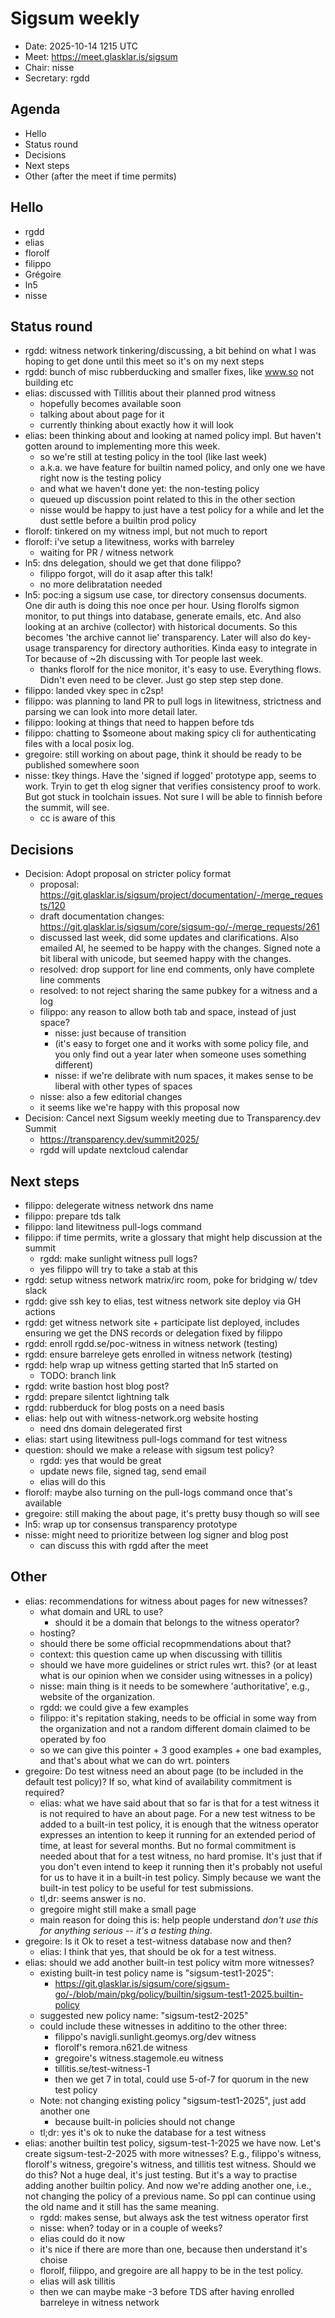 # Sigsum weekly

- Date: 2025-10-14 1215 UTC
- Meet: https://meet.glasklar.is/sigsum
- Chair: nisse
- Secretary: rgdd

## Agenda

- Hello
- Status round
- Decisions
- Next steps
- Other (after the meet if time permits)

## Hello

- rgdd
- elias
- florolf
- filippo
- Grégoire
- ln5
- nisse

## Status round

- rgdd: witness network tinkering/discussing, a bit behind on what I was hoping
  to get done until this meet so it's on my next steps
- rgdd: bunch of misc rubberducking and smaller fixes, like www.so not building
  etc
- elias: discussed with Tillitis about their planned prod witness
  - hopefully becomes available soon
  - talking about about page for it
  - currently thinking about exactly how it will look
- elias: been thinking about and looking at named policy impl. But haven't
  gotten around to implementing more this week.
  - so we're still at testing policy in the tool (like last week)
  - a.k.a. we have feature for builtin named policy, and only one we have right
    now is the testing policy
  - and what we haven't done yet: the non-testing policy
  - queued up discussion point related to this in the other section
  - nisse would be happy to just have a test policy for a while and let the dust
    settle before a builtin prod policy
- florolf: tinkered on my witness impl, but not much to report
- florolf: i've setup a litewitness, works with barreley
  - waiting for PR / witness network
- ln5: dns delegation, should we get that done filippo?
  - filippo forgot, will do it asap after this talk!
  - no more delibratation needed
- ln5: poc:ing a sigsum use case, tor directory consensus documents. One dir
  auth is doing this noe once per hour. Using florolfs sigmon monitor, to put
  things into database, generate emails, etc. And also looking at an archive
  (collector) with historical documents. So this becomes 'the archive cannot
  lie' transparency. Later will also do key-usage transparency for directory
  authorities. Kinda easy to integrate in Tor because of ~2h discussing with Tor
  people last week.
  - thanks florolf for the nice monitor, it's easy to use. Everything flows.
    Didn't even need to be clever. Just go step step step done.
- filippo: landed vkey spec in c2sp!
- filippo: was planning to land PR to pull logs in litewitness, strictness and
  parsing we can look into more detail later.
- filippo: looking at things that need to happen before tds
- filippo: chatting to $someone about making spicy cli for authenticating files
  with a local posix log.
- gregoire: still working on about page, think it should be ready to be
  published somewhere soon
- nisse: tkey things. Have the 'signed if logged' prototype app, seems to work.
  Tryin to get th elog signer that verifies consistency proof to work. But got
  stuck in toolchain issues. Not sure I will be able to finnish before the
  summit, will see.
  - cc is aware of this

## Decisions

- Decision: Adopt proposal on stricter policy format
  - proposal:
    https://git.glasklar.is/sigsum/project/documentation/-/merge_requests/120
  - draft documentation changes:
    https://git.glasklar.is/sigsum/core/sigsum-go/-/merge_requests/261
  - discussed last week, did some updates and clarifications. Also emailed Al,
    he seemed to be happy with the changes. Signed note a bit liberal with
    unicode, but seemed happy with the changes.
  - resolved: drop support for line end comments, only have complete line
    comments
  - resolved: to not reject sharing the same pubkey for a witness and a log
  - filippo: any reason to allow both tab and space, instead of just space?
    - nisse: just because of transition
    - (it's easy to forget one and it works with some policy file, and you only
      find out a year later when someone uses something different)
    - nisse: if we're delibrate with num spaces, it makes sense to be liberal
      with other types of spaces
  - nisse: also a few editorial changes
  - it seems like we're happy with this proposal now
- Decision: Cancel next Sigsum weekly meeting due to Transparency.dev Summit
  - https://transparency.dev/summit2025/
  - rgdd will update nextcloud calendar

## Next steps

- filippo: delegerate witness network dns name
- filippo: prepare tds talk
- filippo: land litewitness pull-logs command
- filippo: if time permits, write a glossary that might help discussion at the
  summit
  - rgdd: make sunlight witness pull logs?
  - yes filippo will try to take a stab at this
- rgdd: setup witness network matrix/irc room, poke for bridging w/ tdev slack
- rgdd: give ssh key to elias, test witness network site deploy via GH actions
- rgdd: get witness network site + participate list deployed, includes ensuring
  we get the DNS records or delegation fixed by filippo
- rgdd: enroll rgdd.se/poc-witness in witness network (testing)
- rgdd: ensure barreleye gets enrolled in witness network (testing)
- rgdd: help wrap up witness getting started that ln5 started on
  - TODO: branch link
- rgdd: write bastion host blog post?
- rgdd: prepare silentct lightning talk
- rgdd: rubberduck for blog posts on a need basis
- elias: help out with witness-network.org website hosting
  - need dns domain delegerated first
- elias: start using litewitness pull-logs command for test witness
- question: should we make a release with sigsum test policy?
  - rgdd: yes that would be great
  - update news file, signed tag, send email
  - elias will do this
- florolf: maybe also turning on the pull-logs command once that's available
- gregoire: still making the about page, it's pretty busy though so will see
- ln5: wrap up tor consensus transparency prototype
- nisse: might need to prioritize between log signer and blog post
  - can discuss this with rgdd after the meet

## Other

- elias: recommendations for witness about pages for new witnesses?
  - what domain and URL to use?
    - should it be a domain that belongs to the witness operator?
  - hosting?
  - should there be some official recopmmendations about that?
  - context: this question came up when discussing with tillitis
  - should we have more guidelines or strict rules wrt. this? (or at least what
    is our opinion when we consider using witnesses in a policy)
  - nisse: main thing is it needs to be somewhere 'authoritative', e.g., website
    of the organization.
  - rgdd: we could give a few examples
  - filippo: it's repitation staking, needs to be official in some way from the
    organization and not a random different domain claimed to be operated by foo
  - so we can give this pointer + 3 good examples + one bad examples, and that's
    about what we can do wrt. pointers
- gregoire: Do test witness need an about page (to be included in the default
  test policy)? If so, what kind of availability commitment is required?
  - elias: what we have said about that so far is that for a test witness it is
    not required to have an about page. For a new test witness to be added to a
    built-in test policy, it is enough that the witness operator expresses an
    intention to keep it running for an extended period of time, at least for
    several months. But no formal commitment is needed about that for a test
    witness, no hard promise. It's just that if you don't even intend to keep it
    running then it's probably not useful for us to have it in a built-in test
    policy. Simply because we want the built-in test policy to be useful for
    test submissions.
  - tl,dr: seems answer is no.
  - gregoire might still make a small page
  - main reason for doing this is: help people understand *don't use this for
    anything serious -- it's a testing thing*.
- gregoire: Is it Ok to reset a test-witness database now and then?
  - elias: I think that yes, that should be ok for a test witness.
- elias: should we add another built-in test policy witm more witnesses?
  - existing built-in test policy name is "sigsum-test1-2025":
    - https://git.glasklar.is/sigsum/core/sigsum-go/-/blob/main/pkg/policy/builtin/sigsum-test1-2025.builtin-policy
  - suggested new policy name: "sigsum-test2-2025"
  - could include these witnesses in additino to the other three:
    - filippo's navigli.sunlight.geomys.org/dev witness
    - florolf's remora.n621.de witness
    - gregoire's witness.stagemole.eu witness
    - tillitis.se/test-witness-1
    - then we get 7 in total, could use 5-of-7 for quorum in the new test policy
  - Note: not changing existing policy "sigsum-test1-2025", just add another one
    - because built-in policies should not change
  - tl;dr: yes it's ok to nuke the database for a test witness
- elias: another builtin test policy, sigsum-test-1-2025 we have now. Let's
  create sigsum-test-2-2025 with more witnesses? E.g., filippo's witness,
  florolf's witness, gregoire's witness, and tillitis test witness. Should we do
  this? Not a huge deal, it's just testing. But it's a way to practise adding
  another builtin policy. And now we're adding another one, i.e., not changing
  the policy of a previous name. So ppl can continue using the old name and it
  still has the same meaning.
  - rgdd: makes sense, but always ask the test witness operator first
  - nisse: when? today or in a couple of weeks?
  - elias could do it now
  - it's nice if there are more than one, because then understand it's choise
  - florolf, filippo, and gregoire are all happy to be in the test policy.
  - elias will ask tillitis
  - then we can maybe make -3 before TDS after having enrolled barreleye in
    witness network
